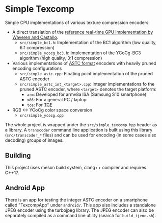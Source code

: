 # Simple Texcomp

Simple CPU implementations of various texture compression encoders:

* A direct translation of the [reference real-time GPU implementation by Waveren and Castaño](https://developer.download.nvidia.com/whitepapers/2007/Real-Time-YCoCg-DXT-Compression/Real-Time%20YCoCg-DXT%20Compression.pdf).
  * `src/simple_bc1.h`: Implementation of the BC1 algorithm (low quality, 6:1 compression)
  * `src/simple_ycocg_bc3.h`: Implementation of the YCoCg-BC3 algorithm (high quality, 3:1 compression)
* Various implementations of [ASTC format](https://en.wikipedia.org/wiki/Adaptive_scalable_texture_compression) encoders with heavily pruned encoding configurations
  * `src/simple_astc.cpp`: Floating point implementation of the pruned ASTC encoder
  * `src/simple_astc_int_<target>.cpp`: Integer implementations fo the pruned ASTC encoder, where `<target>` denotes the target platform:
    * `arm`: Developed for armv8a ISA (Samsung S10 smartphone)
    * `x86`: For a general PC / laptop
    * `tce`: For [TCE](https://github.com/cpc/tce)
* RGB <-> YCoCg color space conversion
  * `src/simple_ycocg.cpp`

The whole project is wrapped under the `src/simple_texcomp.hpp` header as a library.
A `transcoder` command line application is built using this library (`src/transcoder_*` files) and can be used for encoding (in some cases also decoding) groups of images.

## Building

This project uses meson build system, clang++ compiler and requires C++17.

## Android App

There is an app for testing the integer ASTC encoder on a smartphone called "TexcompApp" under `android/`.
This app also includes a standalone JPEG encoder using the turbojpeg library.
The JPEG encoder can also be separately compiled as a command line utility (search for `build_tjenc.sh`).
